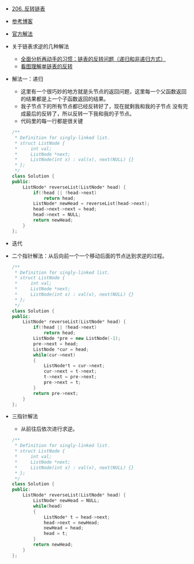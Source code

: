 - [206. 反转链表](https://leetcode-cn.com/problems/reverse-linked-list/)
- [参考博客](https://www.cnblogs.com/grandyang/p/4478820.html)
- [官方解法](https://leetcode-cn.com/problems/reverse-linked-list/solution/fan-zhuan-lian-biao-by-leetcode/)
- 关于链表求逆的几种解法
    + [全面分析再动手的习惯：链表的反转问题（递归和非递归方式）](https://www.cnblogs.com/kubixuesheng/p/4394509.html)
    + [看图理解单链表的反转](https://blog.csdn.net/feliciafay/article/details/6841115)
- 解法一：递归
    + 这里有一个很巧妙的地方就是头节点的返回问题，这里每一个父函数返回的结果都是上一个子函数返回的结果。
    + 我子节点下的所有节点都已经反转好了，现在就剩我和我的子节点 没有完成最后的反转了，所以反转一下我和我的子节点。
    + 代码里的每一行都是很关键
    
    ```C++
    /**
     * Definition for singly-linked list.
     * struct ListNode {
     *     int val;
     *     ListNode *next;
     *     ListNode(int x) : val(x), next(NULL) {}
     * };
     */
    class Solution {
    public:
        ListNode* reverseList(ListNode* head) {
            if(!head || !head->next)
                return head;
            ListNode* newHead = reverseList(head->next);
            head->next->next = head;
            head->next = NULL;
            return newHead;
        }
    };
    ```

- 迭代
- 二个指针解法：从后向前一个一个移动后面的节点达到求逆的过程。
    ```C++
    /**
     * Definition for singly-linked list.
     * struct ListNode {
     *     int val;
     *     ListNode *next;
     *     ListNode(int x) : val(x), next(NULL) {}
     * };
     */
    class Solution {
    public:
        ListNode* reverseList(ListNode* head) {
            if(!head || !head->next)
                return head;
            ListNode *pre = new ListNode(-1);
            pre->next = head;
            ListNode *cur = head;
            while(cur->next)
            {
                ListNode*t = cur->next;
                cur->next = t->next;
                t->next = pre->next;
                pre->next = t;
            }
            return pre->next;
        }
    };
    ```

- 三指针解法
    - 从前往后依次进行求逆。
    ```C++
    /**
     * Definition for singly-linked list.
     * struct ListNode {
     *     int val;
     *     ListNode *next;
     *     ListNode(int x) : val(x), next(NULL) {}
     * };
     */
    class Solution {
    public:
        ListNode* reverseList(ListNode* head) {
            ListNode* newHead = NULL;
            while(head)
            {
                ListNode* t = head->next;
                head->next = newHead;
                newHead = head;
                head = t;
            }
            return newHead;
        }
    };
    ```
